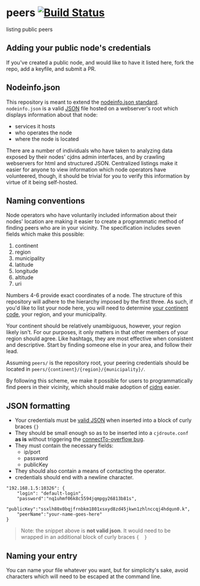 # peers [![Build Status](https://secure.travis-ci.org/hyperboria/peers.png)](http://travis-ci.org/hyperboria/peers)

listing public peers

## Adding your public node's credentials

If you've created a public node, and would like to have it listed here, fork the repo, add a keyfile, and submit a PR.

## Nodeinfo.json

This repository is meant to extend the [nodeinfo.json standard](https://github.com/hyperboria/docs/blob/master/cjdns/nodeinfo-json.md "nodeinfo.json standard, from Hyperboria's docs repo").
`nodeinfo.json` is a valid [JSON](http://www.json.org/ "the Javascript Object Notation standard") file hosted on a webserver's root which displays information about that node:

* services it hosts
* who operates the node
* where the node is located

There are a number of individuals who have taken to analyzing data exposed by their nodes' cjdns admin interfaces, and by crawling webservers for html and structured JSON.
Centralized listings make it easier for anyone to view information which node operators have volunteered, though, it should be trivial for you to verify this information by virtue of it being self-hosted.

## Naming conventions

Node operators who have voluntarily included information about their nodes' location are making it easier to create a programmatic method of finding peers who are in your vicinity.
The specification includes seven fields which make this possible:

1. continent
2. region
3. municipality
4. latitude
5. longitude
6. altitude
7. uri

Numbers 4-6 provide exact coordinates of a node. The structure of this repository will adhere to the hierarchy imposed by the first three.
As such, if you'd like to list your node here, you will need to determine [your continent code](https://github.com/hyperboria/docs/blob/master/cjdns/nodeinfo-json.md#regarding-continent-codes), your region, and your municipality.

Your continent should be relatively unambiguous, however, your region likely isn't.
For our purposes, it only matters in that other members of your region should agree.
Like hashtags, they are most effective when consistent and descriptive.
Start by finding someone else in your area, and follow their lead.

Assuming `peers/` is the repository root, your peering credentials should be located in `peers/{continent}/{region}/{municipality}/`.

By following this scheme, we make it possible for users to programmatically find peers in their vicinity, which should make adoption of [cjdns](https://github.com/cjdelisle/cjdns) easier.

## JSON formatting

* Your credentials must be [valid JSON](http://jsonlint.com/) when inserted into a block of curly braces `{}`
* They should be small enough so as to be inserted into a `cjdroute.conf` **as is** without triggering the [connectTo-overflow bug](https://github.com/hyperboria/docs/blob/master/bugs/connectTo-overflow.md).
* They must contain the necessary fields:
  + ip/port
  + password
  + publicKey
* They should also contain a means of contacting the operator.
* credentials should end with a newline character.


```
"192.168.1.5:10326": {
    "login": "default-login",
    "password":"nq1uhmf06k8c5594jqmpgy26813b81s",
    "publicKey":"ssxlh80x0bqjfrnbkm1801xsxyd8zd45jkwn1zhlnccqj4hdqun0.k",
    "peerName":"your-name-goes-here"
}

```

> Note: the snippet above is **not valid json**. It would need to be wrapped in an additional block of curly braces `{  }`

## Naming your entry

You can name your file whatever you want, but for simplicity's sake, avoid characters which will need to be escaped at the command line.
